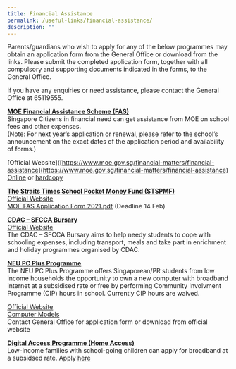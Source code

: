 ```yaml
---
title: Financial Assistance
permalink: /useful-links/financial-assistance/
description: ""
---
```

Parents/guardians who wish to apply for any of the below programmes may obtain an application form from the General Office or download from the links. Please submit the completed application form, together with all compulsory and supporting documents indicated in the forms, to the General Office.  
  
If you have any enquiries or need assistance, please contact the General Office at 65119555.  
  
<u><strong> MOE Financial Assistance Scheme (FAS) </strong></u><br>
Singapore Citizens in financial need can get assistance from MOE on school fees and other expenses. <br>
(Note: For next year’s application or renewal, please refer to the school’s announcement on the exact dates of the application period and availability of forms.)  

[Official Website]([https://www.moe.gov.sg/financial-matters/financial-assistance](https://www.moe.gov.sg/financial-matters/financial-assistance) <br>
[Online](https://go.gov.sg/moe-efas) or [hardcopy]()

<u><strong> The Straits Times School Pocket Money Fund (STSPMF) </strong></u><br> 
[Official Website](https://www.spmf.org.sg/)  
[MOE FAS Application Form 2021.pdf](/files/MOE%20FAS%20Application%20Form%202021.pdf) (Deadline 14 Feb)  
  
<u><strong> CDAC – SFCCA Bursary </strong></u><br>
[Official Website](https://www.cdac.org.sg/developing-students/assistance-support/cdac-sfcca-bursary/) <br>
The CDAC – SFCCA Bursary aims to help needy students to cope with schooling expenses, including transport, meals and take part in enrichment and holiday programmes organised by CDAC.

<u><strong> NEU PC Plus Programme </strong></u><br> 
The NEU PC Plus Programme offers Singaporean/PR students from low income households the opportunity to own a new computer with broadband internet at a subsidised rate or free by performing Community Involvment Programme (CIP) hours in school. Currently CIP hours are waived.
  
[Official Website](https://www.imda.gov.sg/programme-listing/neu-pc-plus) <br>
[Computer Models](https://www.imda.gov.sg/-/media/Imda/Files/Programme/NEU-PC-Plus/NEW-PCs-and-BB.pdf?la=en&hash=262A92F6F4F5068375837BF43E824BB8) <br>
Contact General Office for application form or download from official website

<u><strong> Digital Access Programme (Home Access) </strong></u><br>
Low-income families with school-going children can apply for broadband at a subsidsed rate. Apply [here](http://www.digitalaccess.gov.sg/)